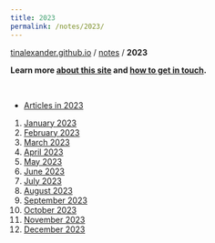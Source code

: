 ```yaml
---
title: 2023
permalink: /notes/2023/
---
```


[tinalexander.github.io](https://tinalexander.github.io/) / [notes](https://tinalexander.github.io/notes/) / **2023**

**Learn more [about this site](https://tinalexander.github.io/notes/) and [how to get in touch](https://github.com/tinalexander#about-me).** 

<br>

- [Articles in 2023](https://tinalexander.github.io/notes/2023/articles)

1. [January 2023](https://tinalexander.github.io/notes/2023/01)
2. [February 2023](https://tinalexander.github.io/notes/2023/02)
3. [March 2023](https://tinalexander.github.io/notes/2023/03)
4. [April 2023](https://tinalexander.github.io/notes/2023/04)
5. [May 2023](https://tinalexander.github.io/notes/2023/05)
6. [June 2023](https://tinalexander.github.io/notes/2023/06)
7. [July 2023](https://tinalexander.github.io/notes/2023/07)
8. [August 2023](https://tinalexander.github.io/notes/2023/08)
9. [September 2023](https://tinalexander.github.io/notes/2023/09)
10. [October 2023](https://tinalexander.github.io/notes/2023/10)
11. [November 2023](https://tinalexander.github.io/notes/2023/11)
12. [December 2023](https://tinalexander.github.io/notes/2023/12)